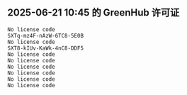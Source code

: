 ## 2025-06-21 10:45 的 GreenHub 许可证
```
No license code
SXTq-mz4F-nAzW-6TC8-5E0B
No license code
SXT8-kIUv-KaWk-4nC8-DDF5
No license code
No license code
No license code
No license code
No license code
No license code
```
